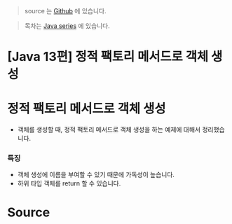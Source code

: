 >  source 는 [Github](https://github.com/leechoongyon/Java16Examples) 에 있습니다.



> 목차는 [Java series](https://insanelysimple.tistory.com/category/Java/series) 에 있습니다.



# [Java 13편] 정적 팩토리 메서드로 객체 생성



# 정적 팩토리 메서드로 객체 생성

- 객체를 생성할 때, 정적 팩토리 메서드로 객체 생성을 하는 예제에 대해서 정리했습니다.



### 특징

- 객체 생성에 이름을 부여할 수 있기 때문에 가독성이 높습니다.
- 하위 타입 객체를 return 할 수 있습니다.



# Source

<script src="https://gist.github.com/leechoongyon/f1d2bbc3b9bc01407a31a91a91db5798.js"></script>
